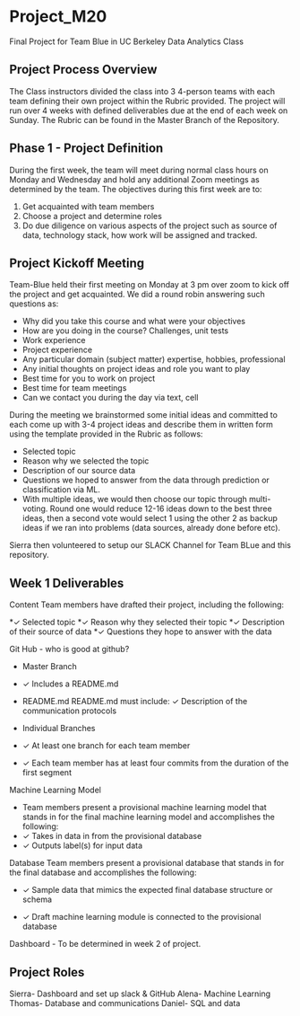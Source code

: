# Project_M20
Final Project for Team Blue in UC Berkeley Data Analytics Class

## Project Process Overview
The Class instructors divided the class into 3 4-person teams with each team defining their own project within the Rubric provided. The project will run over 4 weeks with defined deliverables due at the end of each week on Sunday. The Rubric can be found in the Master Branch of the Repository. 

## Phase 1 - Project Definition
During the first week, the team will meet during normal class hours on Monday and Wednesday and hold any additional Zoom meetings as determined by the team. The objectives during this first week are to:
1) Get acquainted with team members
2) Choose a project and determine roles
3) Do due diligence on various aspects of the project such as source of data, technology stack, how work will be assigned and tracked. 

## Project Kickoff Meeting
Team-Blue held their first meeting on Monday at 3 pm over zoom to kick off the project and get acquainted. We did a round robin answering such questions as:

* Why did you take this course and what were your objectives
* How are you doing in the course? Challenges, unit tests
* Work experience
* Project experience
* Any particular domain (subject matter) expertise, hobbies, professional
* Any initial thoughts on project ideas and role you want to play
* Best time for you to work on project
* Best time for team meetings
* Can we contact you during the day via text, cell

During the meeting we brainstormed some initial ideas and committed to each come up with 3-4 project ideas and describe them in written form using the template provided in the Rubric as follows:

* Selected topic
* Reason why we selected the topic
* Description of our source data
* Questions we hoped to answer from the data through prediction or classification via ML. 
* With multiple ideas, we would then choose our topic through multi-voting. Round one would reduce 12-16 ideas down to the best
three ideas, then a second vote would select 1 using the other 2 as backup ideas if we ran into problems (data sources, already done before etc). 

Sierra then volunteered to setup our SLACK Channel for Team BLue and this repository. 

## Week 1 Deliverables
Content Team members have drafted their project, including the following:

*✓ Selected topic 
*✓ Reason why they selected their topic 
*✓ Description of their source of data 
*✓ Questions they hope to answer with the data 

Git Hub - who is good at github? 
* Master Branch
* ✓ Includes a README.md

*  README.md README.md must include: 
✓ Description of the communication protocols

* Individual Branches 
* ✓ At least one branch for each team member 
* ✓ Each team member has at least four commits from the duration of the first segment 

Machine Learning Model 
* Team members present a provisional machine learning model that stands in for the final machine learning model and accomplishes the following: 
* ✓ Takes in data in from the provisional database 
* ✓ Outputs label(s) for input data

Database
Team members present a provisional database that stands in for the final database and accomplishes the following: 

* ✓ Sample data that mimics the expected final database structure or schema 

* ✓ Draft machine learning module is connected to the provisional database 

Dashboard - To be determined in week 2 of project. 

## Project Roles

Sierra- Dashboard and set up slack & GitHub
Alena- Machine Learning
Thomas- Database and communications
Daniel- SQL and data
